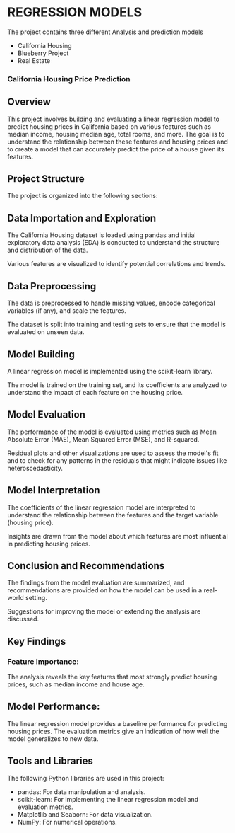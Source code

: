 # REGRESSION MODELS
The project contains three different Analysis and prediction models
 - California Housing
 - Blueberry Project
 - Real Estate

### California Housing Price Prediction
## Overview
This project involves building and evaluating a linear regression model to predict housing prices in California based on various features such as median income, housing median age, total rooms, and more. The goal is to understand the relationship between these features and housing prices and to create a model that can accurately predict the price of a house given its features.

## Project Structure
The project is organized into the following sections:

## Data Importation and Exploration

The California Housing dataset is loaded using pandas and initial exploratory data analysis (EDA) is conducted to understand the structure and distribution of the data.

Various features are visualized to identify potential correlations and trends.

## Data Preprocessing
The data is preprocessed to handle missing values, encode categorical variables (if any), and scale the features.

The dataset is split into training and testing sets to ensure that the model is evaluated on unseen data.

## Model Building
A linear regression model is implemented using the scikit-learn library.

The model is trained on the training set, and its coefficients are analyzed to understand the impact of each feature on the housing price.

## Model Evaluation
The performance of the model is evaluated using metrics such as Mean Absolute Error (MAE), Mean Squared Error (MSE), and R-squared.

Residual plots and other visualizations are used to assess the model's fit and to check for any patterns in the residuals that might indicate issues like heteroscedasticity.

## Model Interpretation
The coefficients of the linear regression model are interpreted to understand the relationship between the features and the target variable (housing price).

Insights are drawn from the model about which features are most influential in predicting housing prices.

## Conclusion and Recommendations

The findings from the model evaluation are summarized, and recommendations are provided on how the model can be used in a real-world setting.

Suggestions for improving the model or extending the analysis are discussed.

## Key Findings
### Feature Importance:
The analysis reveals the key features that most strongly predict housing prices, such as median income and house age.

## Model Performance:

The linear regression model provides a baseline performance for predicting housing prices. The evaluation metrics give an indication of how well the model generalizes to new data.

## Tools and Libraries
The following Python libraries are used in this project:

- pandas: For data manipulation and analysis.
- scikit-learn: For implementing the linear regression model and evaluation metrics.
- Matplotlib and Seaborn: For data visualization.
- NumPy: For numerical operations.
